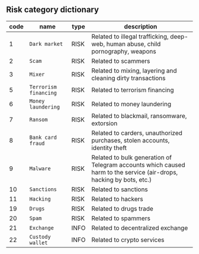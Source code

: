 ##  Risk category dictionary 

| code| name| type                                                                                                                 | description|
|--|--------|------|----------------------------------------------------------------------------------------------------------------------|
|1|	`Dark market`|	RISK| 	Related to illegal trafficking, deep-web, human abuse, child pornography, weapons                                   |
|2|	`Scam`|	RISK| 	Related to scammers                                                                                                 |
|3|	`Mixer`|	RISK| 	Related to mixing, layering and cleaning dirty transactions                                                         |
|5|	`Terrorism financing`|	RISK| 	Related to terrorism financing                                                                                      |
|6|	`Money laundering`|	RISK| 	Related to money laundering                                                                                         |
|7|	`Ransom`|	RISK| 	Related to blackmail, ransomware, extorsion                                                                         |
|8|	`Bank card fraud`|	RISK| 	Related to carders, unauthorized purchases, stolen accounts, identity theft                                         |
|9|	`Malware`|	RISK| 	Related to bulk generation of Telegram accounts which caused harm to the service (air-drops, hacking by bots, etc.) |
|10|	`Sanctions`|	RISK| 	Related to sanctions                                                                                                |
|11|	`Hacking`|	RISK| 	Related to hackers                                                                                                  |
|19|	`Drugs`|	RISK| 	Related to drugs trade                                                                                              |
|20|	`Spam`|	RISK| 	Related to spammers                                                                                                 |
|21|	`Exchange`|	INFO| 	Related to decentralized exchange                                                                                   |
|22|	`Custody wallet`|	INFO| Related to crypto services                                                                                           |